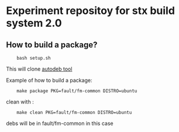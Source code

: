 # Experiment repositoy for stx build system 2.0

## How to build a package?

```
    bash setup.sh
```

This will clone [autodeb tool](https://github.com/VictorRodriguez/autodeb)

Example of how to build a package:

```
    make package PKG=fault/fm-common DISTRO=ubuntu
```

clean with :

```
    make clean PKG=fault/fm-common DISTRO=ubuntu
```

debs will be in fault/fm-common in this case
